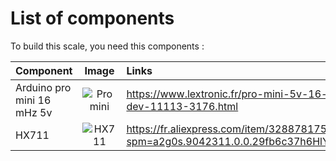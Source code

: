 # List of components 

To build this scale, you need this components :

| Component | Image | Links | 
|---------------------------|:-------------:|:----------------------| 
| Arduino pro mini 16 mHz 5v|  	![Pro mini](https://www.lextronic.fr/39418-thickbox_default/pro-mini-5v-16-mhz-dev-11113.jpg) | https://www.lextronic.fr/pro-mini-5v-16-mhz-dev-11113-3176.html |
| HX711 | ![HX711](https://ae01.alicdn.com/kf/H0e614d381c424253a9975efc1ae3ee82u/Module-capteur-de-pesage-de-Conversion-A-D-24-bits-double-canal-avec-blindage-m-tallique.jpg_Q90.jpg_.webp) | https://fr.aliexpress.com/item/32887817503.html?spm=a2g0s.9042311.0.0.29fb6c37h6HlYk |
